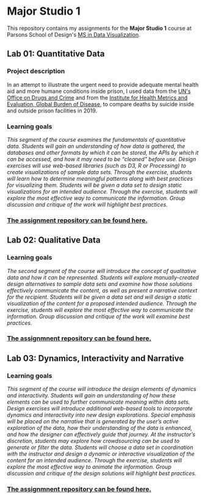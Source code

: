 
# Major Studio 1

This repository contains my assignments for the <b>Major Studio 1</b> course at Parsons School of Design's <a href="https://www.newschool.edu/parsons/ms-data-visualization/">MS in Data Visualization</a>.

## Lab 01: Quantitative Data

### Project description
In an attempt to illustrate the urgent need to provide adequate mental health aid and more humane conditions inside prison, I used data from the <a href="https://dataunodc.un.org/dp-prisons-persons-held">UN's Office on Drugs and Crime</a> and from the <a href="https://ourworldindata.org/suicide#800-000-people-die-from-suicide-every-year">Institute for Health Metrics and Evaluation, Global Burden of Disease</a>, to compare deaths by suicide inside and outside prison facilities in 2019.

### Learning goals
<i>This segment of the course examines the fundamentals of quantitative data. Students will gain an
understanding of how data is gathered, the databases and other formats by which it can be stored,
the APIs by which it can be accessed, and how it may need to be “cleaned” before use. Design
exercises will use web-based libraries (such as D3, R or Processing) to create visualizations of sample
data sets. Through the exercise, students will learn how to determine meaningful patterns along with
best practices for visualizing them. Students will be given a data set to design static visualizations for
an intended audience. Through the exercise, students will explore the most effective way to
communicate the information. Group discussion and critique of the work will highlight best practices. </i>

### <a href="https://github.com/ibonnet/majorstudio1/tree/main/Lab01">The assignment repository can be found here.</a>

## Lab 02: Qualitative Data
### Learning goals
<i> The second segment of the course will introduce the concept of qualitative data and how it can be
represented. Students will explore manually-created design alternatives to sample data sets and
examine how those solutions effectively communicate the content, as well as present a narrative
context for the recipient. Students will be given a data set and will design a static visualization of the
content for a proposed intended audience. Through the exercise, students will explore the most
effective way to communicate the information. Group discussion and critique of the work will
examine best practices.</i>

### <a href="https://github.com/ibonnet/majorstudio1/tree/main/Lab02">The assignmnent repository can be found here.</a>

## Lab 03: Dynamics, Interactivity and Narrative
### Learning goals
<i> This segment of the course will introduce the design elements of dynamics and interactivity.
Students will gain an understanding of how these elements can be used to further communicate
meaning within data sets. Design exercises will introduce additional web-based tools to incorporate
dynamics and interactivity into new design explorations. Special emphasis will be placed on the
narrative that is generated by the user’s active exploration of the data, how their understanding of
the data is enhanced, and how the designer can effectively guide that journey. At the instructor’s
discretion, students may explore how crowdsourcing can be used to generate or filter the data.
Students will choose a data set in coordination with the instructor and design a dynamic or
interactive visualization of the content for an intended audience. Through the exercise, students will
explore the most effective way to animate the information. Group discussion and critique of the
design solutions will highlight best practices.</i>

### <a href="https://github.com/ibonnet/majorstudio1/tree/main/Lab03">The assignmnent repository can be found here.</a>

